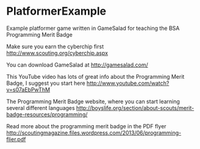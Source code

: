 PlatformerExample
=================

Example platformer game written in GameSalad for teaching the BSA Programming Merit Badge

Make sure you earn the cyberchip first
http://www.scouting.org/cyberchip.aspx

You can download GameSalad at 
http://gamesalad.com/

This YouTube video has lots of great info about the Programming Merit Badge, I suggest you start here
http://www.youtube.com/watch?v=s07aEbPwThM

The Programming Merit Badge website, where you can start learning several different languages
http://boyslife.org/section/about-scouts/merit-badge-resources/programming/

Read more about the programming merit badge in the PDF flyer
http://scoutingmagazine.files.wordpress.com/2013/06/programming-flier.pdf